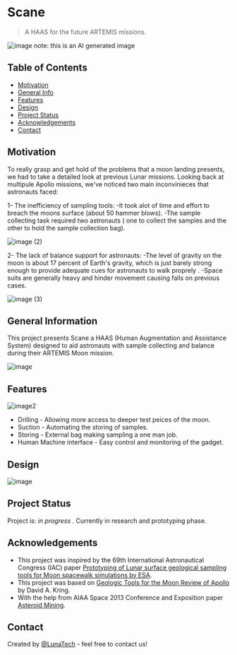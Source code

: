 # Scane
> A HAAS for the future ARTEMIS missions.

![image](https://user-images.githubusercontent.com/76494996/208182380-aa39f63d-af44-4096-9dbd-bd90fdef66b8.png)
note: this is an AI generated image

## Table of Contents
* [Motivation](#Motivation)
* [General Info](#general-information)
* [Features](#features)
* [Design](#design)
* [Project Status](#project-status)
* [Acknowledgements](#acknowledgements)
* [Contact](#contact)



## Motivation
To really grasp and get hold of the problems that a moon landing presents, we had to take a detailed look at previous Lunar missions.
Looking back at multipule Apollo missions, we've noticed two main inconvinieces that astronauts faced: 

1- The inefficiency of sampling tools: -It took alot of time and effort to breach the moons surface (about 50 hammer blows).
				       -The sample collecting task required two astronauts ( one to collect the samples and the other to hold the sample collection bag).

![image (2)](https://user-images.githubusercontent.com/76494996/208190415-f0698917-8b26-48ba-ab5c-e5733be1a1ad.png)



2- The lack of balance support for astronauts: -The level of gravity on the moon is about 17 percent of Earth's gravity, which is just barely strong enough to provide adequate cues for astronauts to walk proprely .
					       -Space suits are generally heavy and hinder movement causing falls on previous cases.
            
![image (3)](https://user-images.githubusercontent.com/76494996/208190457-fbc68500-92e0-459b-b15c-0f2184c09f3d.png)


## General Information
This project presents Scane a HAAS (Human Augmentation and  Assistance System) designed to aid astronauts with sample collecting and balance during their ARTEMIS Moon mission.


![image](https://user-images.githubusercontent.com/76494996/208182262-f5ec6f55-9304-4621-b6a8-80363424379b.png)




## Features
![image2](https://user-images.githubusercontent.com/120517910/208179900-75ecd049-0265-4924-8715-8b961d237f10.png)
- Drilling - Allowing more access to deeper test peices of the moon.
- Suction - Automating the storing of samples.
- Storing - External bag making sampling a one man job.
- Human Machine interface - Easy control and monitoring of the gadget.


## Design
![image](./img/image.png)


## Project Status
Project is: _in progress_ . Currently in research and prototyping phase.


## Acknowledgements

- This project was inspired by the 69th International Astronautical Congress (IAC) paper [Prototyping of Lunar surface geological sampling tools for Moon spacewalk simulations by ESA](https://www.researchgate.net/publication/328654914).
- This project was based on [Geologic Tools for the Moon
Review of Apollo](https://www.lpi.usra.edu/science/kring/lunar_exploration/geologicTools.pdf) by David A. Kring.
- With the help from AIAA Space 2013 Conference and Exposition paper [Asteroid Mining](https://www.researchgate.net/publication/282980645).


## Contact
Created by [@LunaTech](https://github.com/AmineRomdhane) - feel free to contact us!

